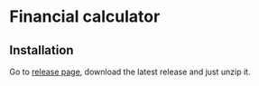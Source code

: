 # Financial calculator
## Installation
Go to [release page](https://github.com/nikita-kasinski/financial-calculator/releases/), download the latest release and just unzip it.
